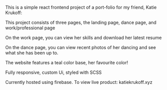 This is a simple react frontend project of a port-folio for my friend, Katie Krukoff:

This project consists of three pages, the landing page, dance page, and work/professional page

On the work page, you can view her skills and download her latest resume

On the dance page, you can view recent photos of her dancing and see what she has been up to. 

The website features a teal color base, her favourite color!

Fully responsive, custom Ui, styled with SCSS

Currently hosted using firebase. To view live product: katiekrukoff.xyz